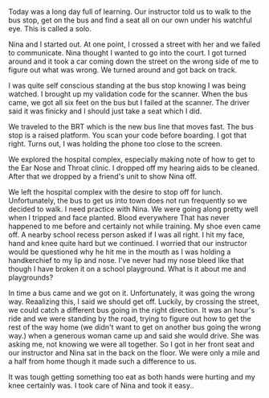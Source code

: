 Today was a long day full of learning.
Our instructor told us to walk to the bus stop, get on the bus and
find a seat all on our own under his watchful eye. This is called a
solo.

Nina and I started out. At one point, I crossed a street with her and
we failed to communicate. Nina thought I wanted to go into the
court. I got turned around and it took a car coming down the street on
the wrong side of me to figure out what was wrong. We turned around
and got back on track.

I was quite self conscious standing at the bus stop knowing I was
being watched. I brought up my validation code for the scanner. When
the bus came, we got all six feet on the bus but I failed at the
scanner. The driver said it was finicky and I should just take a seat
which I did.

We traveled to the BRT which is the new bus line that moves fast. The
bus stop is a raised platform. You scan your code before boarding. I
got that right. Turns out, I was holding the phone too close to the
screen.

We explored the hospital complex, especially making note of how to get
to the Ear Nose and Throat clinic. I dropped off my hearing aids to be
cleaned. After that we dropped by a friend's unit to show Nina off.

We left the hospital complex with the desire to stop off for
lunch. Unfortunately, the bus to get us into town does not run
frequently so we decided to walk. I need practice with Nina. We were
going along pretty well when I tripped and face planted. Blood
everywhere That has never happened to me before and certainly not
while training. My shoe even came off. A nearby school recess person
asked if I was all right. I hit my face, hand and knee quite hard but
we continued. I worried that our instructor would be questioned why he
hit me in the mouth as I was holding a handkerchief to my lip and
nose. I've never had my nose bleed like that though I have broken it
on a school playground. What is it about me and playgrounds?

In time a bus came and we got on it. Unfortunately, it was going the
wrong way. Reaalizing this, I said we should get off. Luckily, by
crossing the street, we could catch a different bus going in the right
direction. It was an hour's ride and we were standing by the road,
trying to figure out how to get the rest of the way home (we didn't
want to get on another bus going the wrong way.) when a generous woman
came up and said she would drive. She was asking me, not knowing we
were all together. So I got in her front seat and our instructor and
Nina sat in the back on the floor. We were only a mile and a half from
home though it made such a difference to us.

It was tough getting something too eat as both hands were hurting and
my knee certainly was. I took care of Nina and took it easy..   
